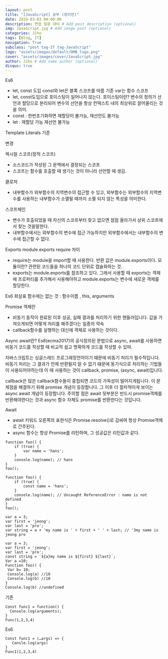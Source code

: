 ```yaml
---
layout: post
title: "[JavaScript] 공부 (정리전)"
date: 2019-03-03 00:00:00
description: 면접 질문 대비 # Add post description (optional)
img: JavaScript.jpg # Add image post (optional)
categories: Jiho
tags: [Blog, IT]
navigation: True
subclass: "post tag-IT tag-JavaScript"
logo: "assets/images/default/DMB_logo.png"
cover: "assets/images/cover/JavaScript.jpg"
author: Jiho # Add name author (optional)
disqus: true
---
```


Es6

- let, const 도입
  const와 let은 블록 스코프를 따름
  기존 var는 함수 스코프
- let, const도입으로 호이스팅이 일어나지 않는다.
  호이스팅이란? 변수의 정의가 선언과 할당으로 분리되어 변수의 선언을 항상 컨텍스트 내의 최상위로 끌어올리는 것을 의미.
- const : 한번초기화하면 재할당이 불가능, 재선언도 불가능
- let : 재할당 가능 재선언 불가능

Template Literals
기존

변경

렉시컬 스코프(정적 스코프)

- 소스코드가 작성된 그 문맥에서 결정되는 스코프
- 스코프는 함수를 호출할 때 생기는 것이 아니라 선언할 때 생김.

클로저

- 내부함수가 외부함수의 지역변수의 접근할 수 있고, 외부함수는 외부함수의 지역변수를 사용하는 내부함수가 소멸될 때까지 소멸 되지 않는 특성을 의미한다.

스코프체인

- 변수가 호출되었을 때 자신의 스코프부터 찾고 없으면 점점 올라가서 상위 스코프에서 찾는 것을말한다.
- 내부함수에서는 외부함수의 변수에 접근 가능하지만 외부함수에서는 내부함수의 변수에 접근할 수 없다.

Exports module.exports require 차이

- require는 module을 import할 때 사용한다. 반환 값은 module.exports이다.
  모듈이란?
  관련된 코드들을 하나의 코드 단위로 캡슐화하는 것.
- exports는 module.exports를 참조하고 있다.
  그래서 사용할 때 exports는 객체에 프로퍼티를 추가해서 사용해야하고 module.exports는 변수에 새로운 객체를 할당한다.

Es6
화살표 함수에는 없는 것 : 함수이름 , this, arguments

Promise 객체란

- 비동기 동작이 완료된 이후 성공, 실패 결과를 처리하기 위한 핸들러입니다. 값을 가져오게되면 어떻게 처리를 해주겠다는 일종의 약속
- callback함수를 실행하는 대신에 객체로 사용하는 것이다.

Async await란?
Es8(ecma2017)의 공식정의된 문법으로 async, await를 사용하면 비동기 코드를 작성할 때 비교적 쉽고 명확하게 코드를 작성할 수 있따.

자바스크립트는 싱글스레드 프로그래밍언어이기 떄문에 비동기 처리가 필수적입니다. 비동기 처리는 그 결과가 언제 반환될지 알 수 없기 떄문에 동기식으로 처리하는 기법들이 사용되어야하는데 이 때 사용하는 것이 callback, promise, (async, await)입니다.

callback은 많은 callback함수들이 중첩되면 코드의 가독성이 떨어지게됩니다. 이 문제점을 해결하기 위해 promise 개념이 등장합니다. 그 이후 더 절차적이게 보이는 async await 개념이 등장합니다. 주의할 점은 await 뒷부분은 반드시 promise객체를 반환해야한다는 것과 async 함수 자체도 promise를 반환한다는 것입니다.

Await <expression>

- await 키워드 오른쪽의 표현식은 Promise.resolve()로 감싸여 항상 Promise객체로 간주된다.
- async 함수는 항상 Promise를 리턴하며, 그 성공값은 리턴값과 같다.

```
function foo() {
    if (true) {
        var name = 'hans';
    }
    console.log(name); // hans
}
foo();
```

```
function foo() {
    if (true) {
        const name = 'hans';
    }
    console.log(name); // Uncaught ReferenceError : name is not defined
}
foo();
```

```
var a = 3;
var first = 'jeong';
var last = 'pro';
var string = a + 'my name is ' + first + ' ' + last; // '3my name is jeong pro
```

```
var a = 3;
var first = 'jeong';
var last = 'pro';
const string = `${a}my name is ${first} ${last}`;
Var a =10;
Function foo() {
 Var b= 10;
 Console.log(a) //10
 Console.log(b) //10
}
Console.log(b) //undefined
```

기존

```
Const func1 = function() {
  Console.log(arguments);
}
Func(1,2,3,4)
```

Es6

```
Const func1 = (…args) => {
   Consle.log(args)
}
Func1(1,2,3,4)
```
